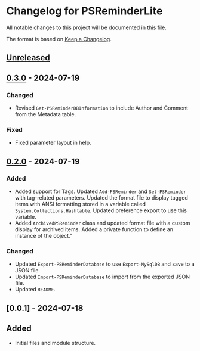 # Changelog for PSReminderLite

All notable changes to this project will be documented in this file.

The format is based on [Keep a Changelog](https://keepachangelog.com/en/1.0.0/).

## [Unreleased]

## [0.3.0] - 2024-07-19

### Changed

- Revised `Get-PSReminderDBInformation` to include Author and Comment from the Metadata table.

### Fixed

- Fixed parameter layout in help.

## [0.2.0] - 2024-07-19

### Added

- Added support for Tags. Updated `Add-PSReminder` and `Set-PSReminder` with tag-related parameters. Updated the format file to display tagged items with ANSI formatting stored in a variable called `System.Collections.Hashtable`. Updated preference export to use this variable.
- Added `ArchivedPSReminder` class and updated format file with a custom display for archived items. Added a private function to define an instance of the object."

### Changed

- Updated `Export-PSReminderDatabase` to use `Export-MySqlDB` and save to a JSON file.
- Updated `Import-PSReminderDatabase` to import from the exported JSON file.
- Updated `README`.

## [0.0.1] - 2024-07-18

## Added

- Initial files and module structure.

[Unreleased]: ENTER-URL-HERE
[0.3.0]: ENTER-URL-HERE
[0.2.0]: ENTER-URL-HERE